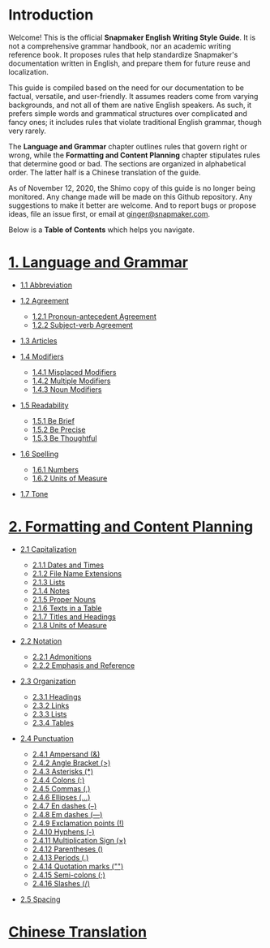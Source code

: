 # Introduction

Welcome! This is the official **Snapmaker English Writing Style Guide**. It is not a comprehensive grammar handbook, nor an academic writing reference book. It proposes rules that help standardize Snapmaker's documentation written in English, and prepare them for future reuse and localization. 

This guide is compiled based on the need for our documentation to be factual, versatile, and user-friendly. It assumes readers come from varying backgrounds, and not all of them are native English speakers. As such, it prefers simple words and grammatical structures over complicated and fancy ones; it includes rules that violate traditional English grammar, though very rarely.

The **Language and Grammar** chapter outlines rules that govern right or wrong, while the **Formatting and Content Planning** chapter stipulates rules that determine good or bad. The sections are organized in alphabetical order. The latter half is a Chinese translation of the guide.

As of November 12, 2020, the Shimo copy of this guide is no longer being monitored. Any change made will be made on this Github repository. Any suggestions to make it better are welcome. And to report bugs or propose ideas, file an issue first, or email at ginger@snapmaker.com.

Below is a **Table of Contents** which helps you navigate.

# [1. Language and Grammar](https://github.com/Snapmaker/Snapmaker-English-Writing-Style-Guide/blob/main/1.1%20Abbreviation.md)
* [1.1 Abbreviation](https://github.com/Snapmaker/Snapmaker-English-Writing-Style-Guide/blob/main/1.1%20Abbreviation.md)
* [1.2 Agreement](https://github.com/Snapmaker/Snapmaker-English-Writing-Style-Guide/blob/main/1.2%20Agreement.md)
  * [1.2.1 Pronoun-antecedent Agreement]()
  * [1.2.2 Subject-verb Agreement]()

* [1.3 Articles](https://github.com/Snapmaker/Snapmaker-English-Writing-Style-Guide/blob/main/1.3%20Articles.md)
* [1.4 Modifiers](https://github.com/Snapmaker/Snapmaker-English-Writing-Style-Guide/blob/main/1.4%20Modifiers.md)
  * [1.4.1 Misplaced Modifiers](https://github.com/Snapmaker/Snapmaker-English-Writing-Style-Guide/blob/main/1.1%20Abbreviation.md)
  * [1.4.2 Multiple Modifiers](https://github.com/Snapmaker/Snapmaker-English-Writing-Style-Guide/blob/main/1.1%20Abbreviation.md)
  * [1.4.3 Noun Modifiers](https://github.com/Snapmaker/Snapmaker-English-Writing-Style-Guide/blob/main/1.1%20Abbreviation.md)

* [1.5 Readability](https://github.com/Snapmaker/Snapmaker-English-Writing-Style-Guide/blob/main/1.5%20Readability.md)
  * [1.5.1 Be Brief](https://github.com/Snapmaker/Snapmaker-English-Writing-Style-Guide/blob/main/1.1%20Abbreviation.md)
  * [1.5.2 Be Precise](https://github.com/Snapmaker/Snapmaker-English-Writing-Style-Guide/blob/main/1.1%20Abbreviation.md)
  * [1.5.3 Be Thoughtful](https://github.com/Snapmaker/Snapmaker-English-Writing-Style-Guide/blob/main/1.1%20Abbreviation.md)

* [1.6 Spelling](https://github.com/Snapmaker/Snapmaker-English-Writing-Style-Guide/blob/main/1.6%20Spelling.md)
  * [1.6.1 Numbers](https://github.com/Snapmaker/Snapmaker-English-Writing-Style-Guide/blob/main/1.1%20Abbreviation.md)
  * [1.6.2 Units of Measure](https://github.com/Snapmaker/Snapmaker-English-Writing-Style-Guide/blob/main/1.1%20Abbreviation.md)

* [1.7 Tone](https://github.com/Snapmaker/Snapmaker-English-Writing-Style-Guide/blob/main/1.7%20Tone.md)

# [2. Formatting and Content Planning](https://github.com/Snapmaker/Snapmaker-English-Writing-Style-Guide/blob/main/2.1%20Capitalization.md)

* [2.1 Capitalization](https://github.com/Snapmaker/Snapmaker-English-Writing-Style-Guide/blob/main/2.1%20Capitalization.md)
  * [2.1.1 Dates and Times](https://github.com/Snapmaker/Snapmaker-English-Writing-Style-Guide/blob/main/1.1%20Abbreviation.md)
  * [2.1.2 File Name Extensions](https://github.com/Snapmaker/Snapmaker-English-Writing-Style-Guide/blob/main/1.1%20Abbreviation.md)
  * [2.1.3 Lists](https://github.com/Snapmaker/Snapmaker-English-Writing-Style-Guide/blob/main/1.1%20Abbreviation.md)
  * [2.1.4 Notes](https://github.com/Snapmaker/Snapmaker-English-Writing-Style-Guide/blob/main/1.1%20Abbreviation.md)
  * [2.1.5 Proper Nouns](https://github.com/Snapmaker/Snapmaker-English-Writing-Style-Guide/blob/main/1.1%20Abbreviation.md)
  * [2.1.6 Texts in a Table](https://github.com/Snapmaker/Snapmaker-English-Writing-Style-Guide/blob/main/1.1%20Abbreviation.md)
  * [2.1.7 Titles and Headings](https://github.com/Snapmaker/Snapmaker-English-Writing-Style-Guide/blob/main/1.1%20Abbreviation.md)
  * [2.1.8 Units of Measure](https://github.com/Snapmaker/Snapmaker-English-Writing-Style-Guide/blob/main/1.1%20Abbreviation.md)

* [2.2 Notation](https://github.com/Snapmaker/Snapmaker-English-Writing-Style-Guide/blob/main/2.2%20Notation.md)
  * [2.2.1 Admonitions](https://github.com/Snapmaker/Snapmaker-English-Writing-Style-Guide/blob/main/2.2%20Notation.md#221-admonitions)
  * [2.2.2 Emphasis and Reference](https://github.com/Snapmaker/Snapmaker-English-Writing-Style-Guide/blob/main/2.2%20Notation.md#222-emphasis-and-reference)

* [2.3 Organization](https://github.com/Snapmaker/Snapmaker-English-Writing-Style-Guide/blob/main/2.3%20Organization.md)
  * [2.3.1 Headings](https://github.com/Snapmaker/Snapmaker-English-Writing-Style-Guide/blob/main/2.3%20Organization.md#231-headings)
  * [2.3.2 Links](https://github.com/Snapmaker/Snapmaker-English-Writing-Style-Guide/blob/main/2.3%20Organization.md#232-links)
  * [2.3.3 Lists](https://github.com/Snapmaker/Snapmaker-English-Writing-Style-Guide/blob/main/2.3%20Organization.md#233-lists)
  * [2.3.4 Tables](https://github.com/Snapmaker/Snapmaker-English-Writing-Style-Guide/blob/main/2.3%20Organization.md#234-tables)

* [2.4 Punctuation](https://github.com/Snapmaker/Snapmaker-English-Writing-Style-Guide/blob/main/2.4%20Punctuation.md)
  * [2.4.1 Ampersand (&)](https://github.com/Snapmaker/Snapmaker-English-Writing-Style-Guide/blob/main/2.4%20Punctuation.md#241-ampersand-)
  * [2.4.2 Angle Bracket (>)](https://github.com/Snapmaker/Snapmaker-English-Writing-Style-Guide/blob/main/2.4%20Punctuation.md#242-angle-bracket-)
  * [2.4.3 Asterisks (\*)](https://github.com/Snapmaker/Snapmaker-English-Writing-Style-Guide/blob/main/2.4%20Punctuation.md#243-asterisks-)
  * [2.4.4 Colons (:)](https://github.com/Snapmaker/Snapmaker-English-Writing-Style-Guide/blob/main/2.4%20Punctuation.md#244-colons-)
  * [2.4.5 Commas (,)](https://github.com/Snapmaker/Snapmaker-English-Writing-Style-Guide/blob/main/2.4%20Punctuation.md#245-commas-)
  * [2.4.6 Ellipses (...)](https://github.com/Snapmaker/Snapmaker-English-Writing-Style-Guide/blob/main/2.4%20Punctuation.md#246-ellipses-)
  * [2.4.7 En dashes (–)](https://github.com/Snapmaker/Snapmaker-English-Writing-Style-Guide/blob/main/2.4%20Punctuation.md#247-en-dashes-)
  * [2.4.8 Em dashes (—)](https://github.com/Snapmaker/Snapmaker-English-Writing-Style-Guide/blob/main/2.4%20Punctuation.md#248-em-dashes-)
  * [2.4.9 Exclamation points (!)](https://github.com/Snapmaker/Snapmaker-English-Writing-Style-Guide/blob/main/2.4%20Punctuation.md#249-exclamation-points-)
  * [2.4.10 Hyphens (-)](https://github.com/Snapmaker/Snapmaker-English-Writing-Style-Guide/blob/main/2.4%20Punctuation.md#2410-hyphens--)
  * [2.4.11 Multiplication Sign (×)](https://github.com/Snapmaker/Snapmaker-English-Writing-Style-Guide/blob/main/2.4%20Punctuation.md#2411-multiplication-sign-)
  * [2.4.12 Parentheses ()](https://github.com/Snapmaker/Snapmaker-English-Writing-Style-Guide/blob/main/2.4%20Punctuation.md#2412-parentheses-)
  * [2.4.13 Periods (.)](https://github.com/Snapmaker/Snapmaker-English-Writing-Style-Guide/blob/main/2.4%20Punctuation.md#2413-periods-)
  * [2.4.14 Quotation marks ("")](https://github.com/Snapmaker/Snapmaker-English-Writing-Style-Guide/blob/main/2.4%20Punctuation.md#2414-quotation-marks-)
  * [2.4.15 Semi-colons (;)](https://github.com/Snapmaker/Snapmaker-English-Writing-Style-Guide/blob/main/2.4%20Punctuation.md#2415-semi-colons-)
  * [2.4.16 Slashes (/)](https://github.com/Snapmaker/Snapmaker-English-Writing-Style-Guide/blob/main/2.4%20Punctuation.md#2416-slashes-)

* [2.5 Spacing](https://github.com/Snapmaker/Snapmaker-English-Writing-Style-Guide/blob/main/2.5%20Spacing.md)

# [Chinese Translation](https://github.com/Snapmaker/Snapmaker-English-Writing-Style-Guide/blob/main/The%20Complete%20Guide%20(CN).md)
